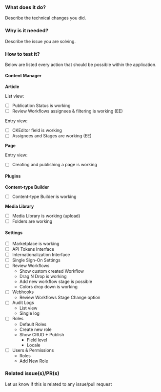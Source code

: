 ### What does it do?

Describe the technical changes you did.

### Why is it needed?

Describe the issue you are solving.

### How to test it?

Below are listed every action that should be possible within the application.

#### Content Manager

**Article**

List view:

- [ ] Publication Status is working
- [ ] Review Workflows assignees & filtering is working (EE)

Entry view:

- [ ] CKEditor field is working
- [ ] Assignees and Stages are working (EE)

**Page**

Entry view:

- [ ] Creating and publishing a page is working

#### Plugins

**Content-type Builder**

- [ ] Content-type Builder is working

**Media Library**

- [ ] Media Library is working (upload)
- [ ] Folders are working

#### Settings

- [ ] Marketplace is working
- [ ] API Tokens Interface
- [ ] Internationalization Interface
- [ ] Single Sign-On Settings
- [ ] Review Workflows
  - Show custom created Workflow
  - Drag N Drop is working
  - Add new workflow stage is possible
  - Colors drop down is working
- [ ] Webhooks
  - Review Workflows Stage Change option
- [ ] Audit Logs
  - List view
  - Single log
- [ ] Roles
  - Default Roles
  - Create new role
  - Show CRUD + Publish
    - Field level
    - Locale
- [ ] Users & Permissions
  - Roles 
  - Add New Role

### Related issue(s)/PR(s)

Let us know if this is related to any issue/pull request